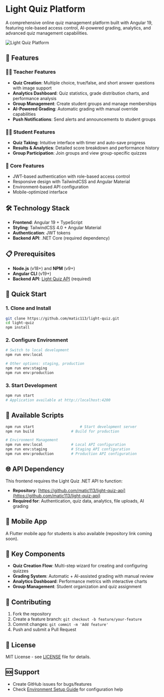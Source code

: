 # Light Quiz Platform

A comprehensive online quiz management platform built with Angular 19, featuring role-based access control, AI-powered grading, analytics, and advanced quiz management capabilities.

![Light Quiz Platform](https://github.com/user-attachments/assets/0f3ef0c4-20d5-4d6e-9b87-c15d0acd53fc)

## 🚀 Features

### 👨‍🏫 **Teacher Features**
- **Quiz Creation**: Multiple choice, true/false, and short answer questions with image support
- **Analytics Dashboard**: Quiz statistics, grade distribution charts, and performance analysis
- **Group Management**: Create student groups and manage memberships
- **AI-Powered Grading**: Automatic grading with manual override capabilities
- **Push Notifications**: Send alerts and announcements to student groups

### 👨‍🎓 **Student Features**
- **Quiz Taking**: Intuitive interface with timer and auto-save progress
- **Results & Analytics**: Detailed score breakdown and performance history
- **Group Participation**: Join groups and view group-specific quizzes

### 🔐 **Core Features**
- JWT-based authentication with role-based access control
- Responsive design with TailwindCSS and Angular Material
- Environment-based API configuration
- Mobile-optimized interface

## 🛠️ Technology Stack

- **Frontend**: Angular 19 + TypeScript
- **Styling**: TailwindCSS 4.0 + Angular Material
- **Authentication**: JWT tokens
- **Backend API**: .NET Core (required dependency)

## 📋 Prerequisites

- **Node.js** (v18+) and **NPM** (v9+)
- **Angular CLI** (v19+)
- **Backend API**: [Light Quiz API](https://github.com/matic113/light-quiz-api) (required)

## 🚀 Quick Start

### 1. Clone and Install
```bash
git clone https://github.com/matic113/light-quiz.git
cd light-quiz
npm install
```

### 2. Configure Environment
```bash
# Switch to local development
npm run env:local

# Other options: staging, production
npm run env:staging
npm run env:production
```

### 3. Start Development
```bash
npm run start
# Application available at http://localhost:4200
```

## 🔧 Available Scripts

```bash
npm run start                     # Start development server
npm run build                 # Build for production

# Environment Management
npm run env:local             # Local API configuration
npm run env:staging           # Staging API configuration
npm run env:production        # Production API configuration
```

## 🌐 API Dependency

This frontend requires the Light Quiz .NET API to function:
- **Repository**: [https://github.com/matic113/light-quiz-api](https://github.com/matic113/light-quiz-api)
- **Required for**: Authentication, quiz data, analytics, file uploads, AI grading

## 📱 Mobile App

A Flutter mobile app for students is also available (repository link coming soon).

## 📁 Key Components

- **Quiz Creation Flow**: Multi-step wizard for creating and configuring quizzes
- **Grading System**: Automatic + AI-assisted grading with manual review
- **Analytics Dashboard**: Performance metrics with interactive charts
- **Group Management**: Student organization and quiz assignment

## 🤝 Contributing

1. Fork the repository
2. Create a feature branch: `git checkout -b feature/your-feature`
3. Commit changes: `git commit -m 'Add feature'`
4. Push and submit a Pull Request

## 📄 License

MIT License - see [LICENSE](LICENSE) file for details.

## 🆘 Support

- Create GitHub issues for bugs/features
- Check [Environment Setup Guide](ENVIRONMENT_SETUP.md) for configuration help
